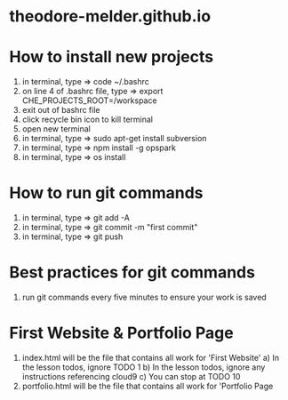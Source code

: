 # theodore-melder.github.io

# How to install new projects
1) in terminal,  type => code ~/.bashrc
2) on line 4 of .bashrc file, type => export CHE_PROJECTS_ROOT=/workspace
3) exit out of bashrc file
4) click recycle bin icon to kill terminal
5) open new terminal 
6) in terminal, type => sudo apt-get install subversion
7) in terminal, type => npm install -g opspark
8) in terminal, type => os install

# How to run git commands
1) in terminal, type => git add -A
2) in terminal, type => git commit -m "first commit"
3) in terminal, type => git push

# Best practices for git commands
1) run git commands every five minutes to ensure your work is saved

# First Website & Portfolio Page
1) index.html will be the file that contains all work for 'First Website'
   a) In the lesson todos, ignore TODO 1
   b) In the lesson todos, ignore any instructions referencing cloud9
   c) You can stop at TODO 10
2) portfolio.html will be the file that contains all work for 'Portfolio Page